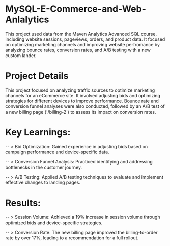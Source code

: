 # MySQL-E-Commerce-and-Web-Anlalytics
This project used data from the Maven Analytics Advanced SQL course, including website sessions, pageviews, orders, and product data. It focused on optimizing marketing channels and improving website perfromance by analyzing bounce rates, conversion rates, and A/B testing with a new custom lander.


# Project Details
This project focused on analyzing traffic sources to optimize marketing channels for an eCommerce site. It involved adjusting bids and optimizing strategies for different devices to improve performance. Bounce rate and conversion funnel analyses were also conducted, followed by an A/B test of a new billing page ('/billing-2') to assess its impact on conversion rates.

# Key Learnings:

-- > Bid Optimization: Gained experience in adjusting bids based on campaign performance and device-specific data.

-- > Conversion Funnel Analysis: Practiced identifying and addressing bottlenecks in the customer journey.

-- > A/B Testing: Applied A/B testing techniques to evaluate and implement effective changes to landing pages.

# Results:

-- > Session Volume: Achieved a 19% increase in session volume through optimized bids and device-specific strategies.

-- > Conversion Rate: The new billing page improved the billing-to-order rate by over 17%, leading to a recommendation for a full rollout.
